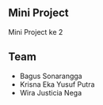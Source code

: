 ## Mini Project
Mini Project ke 2

## Team

- Bagus Sonarangga
- Krisna Eka Yusuf Putra
- Wira Justicia Nega
